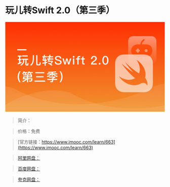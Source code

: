 # 玩儿转Swift 2.0（第三季）

![img](../../assets/5fe442f2000120ea05400304.jpg)

> 简介：

> 价格：免费

> [官方链接：https://www.imooc.com/learn/663](https://www.imooc.com/learn/663)

> [阿里网盘：]()

> [百度网盘：]()

> [夸克网盘：]()
